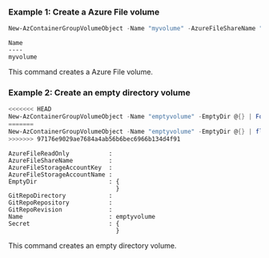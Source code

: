### Example 1: Create a Azure File volume
```powershell
New-AzContainerGroupVolumeObject -Name "myvolume" -AzureFileShareName "myshare" -AzureFileStorageAccountName "username" -AzureFileStorageAccountKey (ConvertTo-SecureString "******" -AsPlainText -Force)
```

```output
Name
----
myvolume
```

This command creates a Azure File volume.

### Example 2: Create an empty directory volume
```powershell
<<<<<<< HEAD
New-AzContainerGroupVolumeObject -Name "emptyvolume" -EmptyDir @{} | Format-List
=======
New-AzContainerGroupVolumeObject -Name "emptyvolume" -EmptyDir @{} | fl
>>>>>>> 97176e9029ae7684a4ab56b6bec6966b134d4f91
```

```output
AzureFileReadOnly           : 
AzureFileShareName          : 
AzureFileStorageAccountKey  : 
AzureFileStorageAccountName : 
EmptyDir                    : {
                              }
GitRepoDirectory            : 
GitRepoRepository           : 
GitRepoRevision             : 
Name                        : emptyvolume
Secret                      : {
                              }
```

This command creates an empty directory volume.